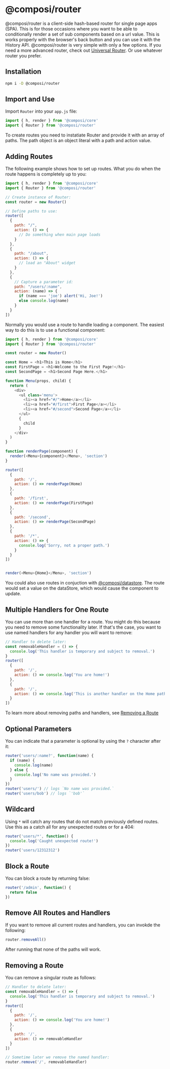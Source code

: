 # @composi/router

@composi/router is a client-side hash-based router for single page apps (SPA). This is for those occasions where you want to be able to conditionally render a set of sub components based on a url value. This is works properly with the browser's back button and you can use it with the History API. @composi/router is very simple with only a few options. If you need a more advanced router, check out [Universal Router](https://www.npmjs.com/package/universal-router). Or use whatever router you prefer. 

## Installation

```bash
npm i -D @composi/router
```

## Import and Use

Import `Router` into your `app.js` file:

```javascript
import { h, render } from '@composi/core'
import { Router } from '@composi/router'
```

To create routes you need to instatiate Router and provide it with an array of paths. The path object is an object literal with a path and action value.

## Adding Routes

The following example shows how to set up routes. What you do when the route happens is completely up to you:

```javascript
import { h, render } from '@composi/core'
import { Router } from '@composi/router'

// Create instance of Router:
const router = new Router()

// Define paths to use:
router([
  {
    path: "/",
    action: () => {
      // Do something when main page loads
    }
  },
  {
    path: "/about",
    action: () => {
      // load an "About" widget
    }
  },
  {
    // Capture a parameter id:
    path: "/users/:name",
    action: (name) => {
      if (name === 'joe') alert('Hi, Joe!')
      else console.log(name)
    }
  }
])
```

Normally you would use a route to handle loading a component. The easiest way to do this is to use a functional component:

```javascript
import { h, render } from '@composi/core'
import { Router } from '@composi/router'

const router = new Router()

const Home = <h1>This is Home</h1>
const FirstPage = <h1>Welcome to the First Page!</h1>
const SecondPage = <h1>Second Page Here.</h1>

function Menu(props, child) {
  return (
    <div>
      <ul class='menu'>
        <li><a href="#/">Home</a></li>
        <li><a href="#/first">First Page</a></li>
        <li><a href="#/second">Second Page</a></li>
      </ul>
      {
        child
      }
    </div>
  )
}

function renderPage(component) {
  render(<Menu>{component}</Menu>, 'section')
}

router([
  {
    path: '/',
    action: () => renderPage(Home)
  },
  {
    path: '/first',
    action: () => renderPage(FirstPage)
  },
  {
    path: '/second',
    action: () => renderPage(SecondPage)
  },
  {
    path: '/*',
    action: () => {
      console.log('Sorry, not a proper path.')
    }
  }
])


render(<Menu>{Home}</Menu>, 'section')
```

You could also use routes in conjuction with [@composi/datastore](https://composi.github.io/en/docs/datastore/data-store.html). The route would set a value on the dataStore, which would cause the component to update.

## Multiple Handlers for One Route

You can use more than one handler for a route. You might do this because you need to remove some functionality later. If that's the case, you want to use named handlers for any handler you will want to remove:

```javascript
// Handler to delete later:
const removableHandler = () => {
  console.log('This handler is temporary and subject to removal.')
}
router([
  {
    path: '/',
    action: () => console.log('You are home!')
  },
  {
    path: '/',
    action: () => console.log('This is another handler on the Home path.)
  }
])
```
To learn more about removing paths and handlers, see [Removing a Route](#Removing-a-Route)

## Optional Parameters

You can indicate that a parameter is optional by using the `?` character after it:

```javascript
router('users/:name?', function(name) {
  if (name) {
    console.log(name)
  } else {
    console.log('No name was provided.')
  }
})
router('users/') // logs `No name was provided.`
router('users/bob') // logs `'bob'`
```

## Wildcard

Using `*` will catch any routes that do not match previously defined routes. Use this as a catch all for any unexpected routes or for a 404:

```javascript
router('users/*', function() {
  console.log('Caught unexpected route!')
})
router('users/12312312')
```

## Block a Route

You can block a route by returning false:

```javascript
router('/admin', function() {
  return false
})
```

## Remove All Routes and Handlers

If you want to remove all current routes and handlers, you can invokde the following:

```javascript
router.removeAll()
```
After running that none of the paths will work.

## Removing a Route

You can remove a singular route as follows:

```javascript
// Handler to delete later:
const removableHandler = () => {
  console.log('This handler is temporary and subject to removal.')
}
router([
  {
    path: '/',
    action: () => console.log('You are home!')
  },
  {
    path: '/',
    action: () => removableHandler
  }
])

// Sometime later we remove the named handler:
router.remove('/', removableHandler)
```